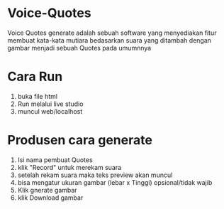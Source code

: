 # Voice-Quotes
Voice Quotes generate adalah sebuah software yang menyediakan fitur membuat kata-kata mutiara bedasarkan suara yang ditambah dengan gambar menjadi sebuah Quotes pada umumnnya

# Cara Run
1. buka file html
2. Run melalui live studio
3. muncul web/localhost

# Produsen cara generate
1. Isi nama pembuat Quotes
2. klik "Record" untuk merekam suara
3. setelah rekam suara maka teks preview akan muncul
4. bisa mengatur ukuran gambar (lebar x Tinggi) opsional/tidak wajib
5. Klik gnerate gambar
6. klik Download gambar
